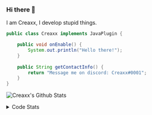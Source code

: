 ### Hi there 👋

I am Creaxx, I develop stupid things. 

```java
public class Creaxx implements JavaPlugin {

    public void onEnable() {
        System.out.println("Hello there!");
    }
    
    public String getContactInfo() {
        return "Message me on discord: Creaxx#0001";
    }
}
```
![Creaxx's Github Stats](https://github-readme-stats-creaxxogs-projects.vercel.app/api?username=CreaxxOG&show_icons=true&theme=dark&count_private=true)

<details>
  <summary>Code Stats</summary>

<!--START_SECTION:waka-->

```txt
Java              4 hrs 19 mins   ████████████████████░░░░░   80.42 %
Kotlin            50 mins         ████░░░░░░░░░░░░░░░░░░░░░   15.63 %
XML               5 mins          ▒░░░░░░░░░░░░░░░░░░░░░░░░   01.57 %
Markdown          4 mins          ▒░░░░░░░░░░░░░░░░░░░░░░░░   01.46 %
GitIgnore file    1 min           ░░░░░░░░░░░░░░░░░░░░░░░░░   00.40 %
```

<!--END_SECTION:waka-->
</details>
